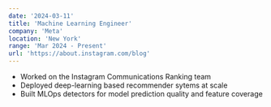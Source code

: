 ```yaml
---
date: '2024-03-11'
title: 'Machine Learning Engineer'
company: 'Meta'
location: 'New York'
range: 'Mar 2024 - Present'
url: 'https://about.instagram.com/blog'
---
```


- Worked on the Instagram Communications Ranking team
- Deployed deep-learning based recommender sytems at scale
- Built MLOps detectors for model prediction quality and feature coverage
